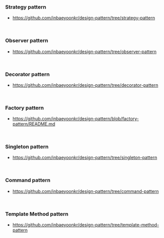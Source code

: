 ### Strategy pattern
- https://github.com/inbaeyoonkr/design-pattern/tree/strategy-pattern

<br>

### Observer pattern
- https://github.com/inbaeyoonkr/design-pattern/tree/observer-pattern

<br>

### Decorator pattern
- https://github.com/inbaeyoonkr/design-pattern/tree/decorator-pattern

<br>

### Factory pattern
- https://github.com/inbaeyoonkr/design-pattern/blob/factory-pattern/README.md

<br>

### Singleton pattern
- https://github.com/inbaeyoonkr/design-pattern/tree/singleton-pattern

<br>

### Command pattern
- https://github.com/inbaeyoonkr/design-pattern/tree/command-pattern

<br>

### Template Method pattern
- https://github.com/inbaeyoonkr/design-pattern/tree/template-method-pattern
